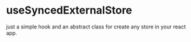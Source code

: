# useSyncedExternalStore

just a simple hook and an abstract class for create any store in your react app.
